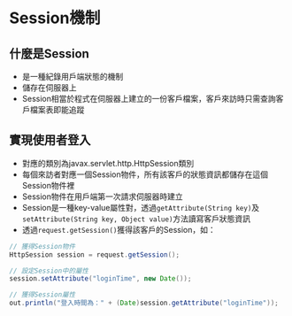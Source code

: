 # Session機制

## 什麼是Session

- 是一種紀錄用戶端狀態的機制
- 儲存在伺服器上
- Session相當於程式在伺服器上建立的一份客戶檔案，客戶來訪時只需查詢客戶檔案表即能追蹤

## 實現使用者登入

- 對應的類別為javax.servlet.http.HttpSession類別
- 每個來訪者對應一個Session物件，所有該客戶的狀態資訊都儲存在這個Session物件裡
- Session物件在用戶端第一次請求伺服器時建立
- Session是一種key-value屬性對，透過`getAttribute(String key)`及`setAttribute(String key, Object value)`方法讀寫客戶狀態資訊
- 透過`request.getSession()`獲得該客戶的Session，如：

```java
// 獲得Session物件
HttpSession session = request.getSession();

// 設定Session中的屬性
session.setAttribute("loginTime", new Date());

// 獲得Session屬性
out.println("登入時間為：" + (Date)session.getAttribute("loginTime"));
```
